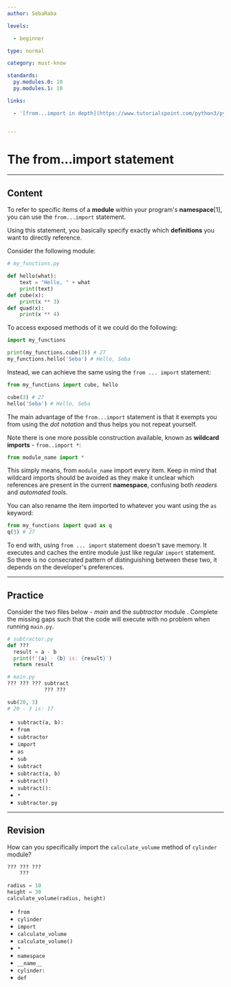 ```yaml
---
author: SebaRaba

levels:

  - beginner

type: normal

category: must-know

standards:
  py.modules.0: 10
  py.modules.1: 10

links:

  - '[from...import in depth](https://www.tutorialspoint.com/python3/python_modules.htm){website}'


---
```


# The from...import statement

---
## Content

To refer to specific items of a **module** within your program's **namespace**[1], you can use the `from...import` statement.

Using this statement, you basically specify exactly which **definitions** you want to directly reference.

Consider the following module:
```python
# my_functions.py

def hello(what):
    text = "Hello, " + what
    print(text)
def cube(x):
    print(x ** 3)
def quad(x):
    print(x ** 4)
```

To access exposed methods of it we could do the following:

```python
import my_functions

print(my_functions.cube(3)) # 27
my_functions.hello('Seba') # Hello, Seba
```

Instead, we can achieve the same using the `from ... import` statement:

```python
from my_functions import cube, hello

cube(3) # 27
hello('Seba') # Hello, Seba
```

The main advantage of the `from...import` statement is that it exempts you from using the *dot notation* and thus helps you not repeat yourself.

Note there is one more possible construction available, known as **wildcard imports** - `from..import *`:
```python
from module_name import *
```

This simply means, from `module_name` import every item. Keep in mind that wildcard imports should be avoided as they make it unclear which references are present in the current **namespace**, confusing both *readers* and *automated tools*.

You can also rename the item imported to whatever you want using the `as` keyword:
```python
from my_functions import quad as q
q(3) # 27
```

To end with, using `from ... import` statement doesn't save memory. It executes and caches the entire module just like regular `import` statement. So there is no consecrated pattern of distinguishing between these two, it depends on the developer's preferences.

---
## Practice

Consider the two files below - *main* and the *subtractor* module . Complete the missing gaps such that the code will execute with no problem when running `main.py`.

```python
# subtractor.py
def ???
  result = a - b
  print(f'{a} - {b} is: {result}')
  return result
```

```python
# main.py
??? ??? ??? subtract
            ??? ???

sub(20, 3)
# 20 - 3 is: 17

```


* `subtract(a, b):`
* `from`
* `subtractor`
* `import`
* `as`
* `sub`
* `subtract`
* `subtract(a, b)`
* `subtract()`
* `subtract():`
* `*`
* `subtractor.py`

---
## Revision

How can you specifically import the `calculate_volume` method of `cylinder` module?
```python
??? ??? ???
    ???

radius = 10
height = 30
calculate_volume(radius, height)
```


* `from`
* `cylinder`
* `import`
* `calculate_volume`
* `calculate_volume()`
* `*`
* `namespace`
* `__name__`
* `cylinder:`
* `def`
